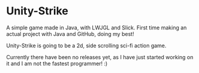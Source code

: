 # Unity-Strike
A simple game made in Java, with LWJGL and Slick. First time making an actual project with Java and GitHub, doing my best!

Unity-Strike is going to be a 2d, side scrolling sci-fi action game.

Currently there have been no releases yet, as I have just started working on it and I am not the fastest programmer! :)
